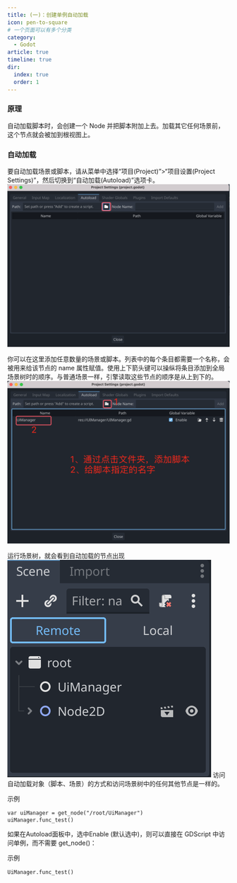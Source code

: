 ```yaml
---
title: (一)：创建单例自动加载
icon: pen-to-square
# 一个页面可以有多个分类
category:
  - Godot
article: true
timeline: true
dir:
  index: true
  order: 1
---
```


### 原理
自动加载脚本时，会创建一个 Node 并把脚本附加上去。加载其它任何场景前，这个节点就会被加到根视图上。

### 自动加载

要自动加载场景或脚本，请从菜单中选择“项目(Project)”>“项目设置(Project Settings)”，然后切换到“自动加载(Autoload)”选项卡。
![autoload_tab.png](../../images/godot_v4/autoload_tab.png)

你可以在这里添加任意数量的场景或脚本。列表中的每个条目都需要一个名称，会被用来给该节点的 name 属性赋值。使用上下箭头键可以操纵将条目添加到全局场景树时的顺序。与普通场景一样，引擎读取这些节点的顺序是从上到下的。
![autoload_tab2.png](../../images/godot_v4/autoload_tab2.png)

运行场景树，就会看到自动加载的节点出现
![autoload_tab3.png](../../images/godot_v4/autoload_tab3.png)
访问自动加载对象（脚本、场景）的方式和访问场景树中的任何其他节点是一样的。

示例
```godot
var uiManager = get_node("/root/UiManager")
uiManager.func_test()
```

如果在Autoload面板中，选中Enable (默认选中)，则可以直接在 GDScript 中访问单例，而不需要 get_node()：

示例
```godot
UiManager.func_test()
```